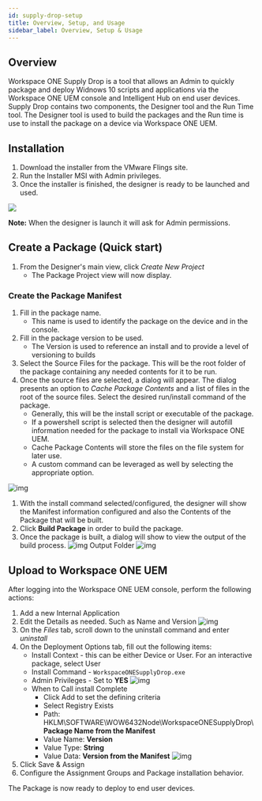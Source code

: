 ```yaml
---
id: supply-drop-setup
title: Overview, Setup, and Usage
sidebar_label: Overview, Setup & Usage
---
```


## Overview
Workspace ONE Supply Drop is a tool that allows an Admin to quickly package and deploy Widnows 10 scripts and applications via the Workspace ONE UEM console and Intelligent Hub on end user devices. Supply Drop contains two components, the Designer tool and the Run Time tool. The Designer tool is used to build the packages and the Run time is use to install the package on a device via Workspace ONE UEM.


## Installation
1. Download the installer from the VMware Flings site.
1. Run the Installer MSI with Admin privileges.
1. Once the installer is finished, the designer is ready to be launched and used.

![](assets/supplydrop/supply-drop-installed.png)

**Note:** When the designer is launch it will ask for Admin permissions.



## Create a Package (Quick start)
1. From the Designer's main view, click *Create New Project*
    * The Package Project view will now display.

### Create the Package Manifest
1. Fill in the package name. 
    * This name is used to identify the package on the device and in the console.
1. Fill in the package version to be used.
    * The Version is used to reference an install and to provide a level of versioning to builds
1. Select the Source Files for the package. This will be the root folder of the package containing any needed contents for it to be run.
1. Once the source files are selected, a dialog will appear. The dialog presents an option to *Cache Package Contents* and a list of files in the root of the source files. Select the desired run/install command of the package.
    * Generally, this will be the install script or executable of the package.
    * If a powershell script is selected then the designer will autofill information needed for the package to install via Workspace ONE UEM.
    * Cache Package Contents will store the files on the file system for later use.
    * A custom command can be leveraged as well by selecting the appropriate option.

![img](assets/supplydrop/supply-drop-run-script.png)

1. With the install command selected/configured, the designer will show the Manifest information configured and also the Contents of the Package that will be built.
1. Click **Build Package** in order to build the package.
1. Once the package is built, a dialog will show to view the output of the build process.
![img](assets/supplydrop/supply-drop-build-settings.png)
Output Folder
![img](assets/supplydrop/supply-drop-package-output.png)

## Upload to Workspace ONE UEM
After logging into the Workspace ONE UEM console, perform the following actions:

1. Add a new Internal Application
1. Edit the Details as needed. Such as Name and Version
![img](assets/supplydrop/supply-drop-console-details.png)
1. On the *Files* tab, scroll down to the uninstall command and enter *uninstall*
1. On the Deployment Options tab, fill out the following items:
    * Install Context - this can be either Device or User. For an interactive package, select User
    * Install Command - ```WorkspaceONESupplyDrop.exe```
    * Admin Privileges - Set to **YES**
    ![img](assets/supplydrop/supply-drop-deployment-options.png)
    * When to Call install Complete
        * Click Add to set the defining criteria
        * Select Registry Exists
        * Path: HKLM\SOFTWARE\WOW6432Node\WorkspaceONESupplyDrop\ **Package Name from the Manifest**
        * Value Name: **Version**
        * Value Type: **String**
        * Value Data: **Version from the Manifest**
    ![img](assets/supplydrop/supply-drop-registry-criteria.png)
1. Click Save & Assign
1. Configure the Assignment Groups and Package installation behavior.

The Package is now ready to deploy to end user devices.


<!-- ## Configure API Connection 
This step is optional. If the API connection is not configured then the designer will not be able to upload the package to the Workspace ONE UEM console.

To configure the API Connection follow the following steps:
1. From the settings menu, click on the API Settings menu option
![](assets/supplydrop/supply-drop-apisettings-one.png)
1. In the dialog fill in the required information.
    1. Server URL
    1. API Key
    1. API Username
    1. Password
    1. Org Group ID

![](assets/supplydrop/supply-drop-apisettings-two.png)

-->